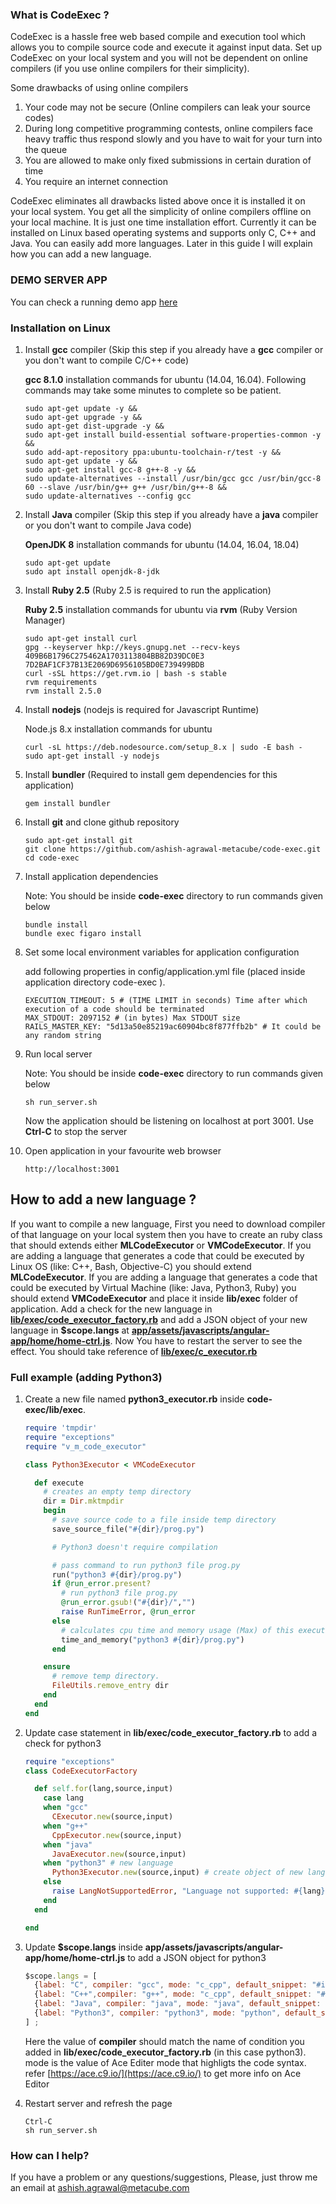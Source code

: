 ### What is CodeExec ?

CodeExec is a hassle free web based compile and execution tool which allows you to compile source code and execute it against input data. Set up CodeExec on your local system and you will not be dependent on online compilers (if you use online compilers for their simplicity).

Some drawbacks of using online compilers
1. Your code may not be secure (Online compilers can leak your source codes)
2. During long competitive programming contests, online compilers face heavy traffic thus respond slowly and you have to wait for your turn into the queue
3. You are allowed to make only fixed submissions in certain duration of time
4. You require an internet connection

CodeExec eliminates all drawbacks listed above once it is installed it on your local system. You get all the simplicity of online compilers offline on your local machine. It is just one time installation effort. Currently it can be installed on Linux based operating systems and supports only C, C++ and Java. You can easily add more languages. Later in this guide I will explain how you can add a new language.

### DEMO SERVER APP
  You can check a running demo app [here](http://149.129.129.87)

### Installation on Linux

1. Install **gcc** compiler (Skip this step if you already have a **gcc** compiler or you don't want to compile C/C++ code)

   **gcc 8.1.0** installation commands for ubuntu (14.04, 16.04). Following commands may take some minutes to complete so be patient.

    ```
    sudo apt-get update -y &&
    sudo apt-get upgrade -y &&
    sudo apt-get dist-upgrade -y &&
    sudo apt-get install build-essential software-properties-common -y &&
    sudo add-apt-repository ppa:ubuntu-toolchain-r/test -y &&
    sudo apt-get update -y &&
    sudo apt-get install gcc-8 g++-8 -y &&
    sudo update-alternatives --install /usr/bin/gcc gcc /usr/bin/gcc-8 60 --slave /usr/bin/g++ g++ /usr/bin/g++-8 &&
    sudo update-alternatives --config gcc
    ```
2. Install **Java** compiler (Skip this step if you already have a **java** compiler or you don't want to compile Java code)

   **OpenJDK 8** installation commands for ubuntu (14.04, 16.04, 18.04)

   ```
   sudo apt-get update
   sudo apt install openjdk-8-jdk
   ```
3. Install **Ruby 2.5** (Ruby 2.5 is required to run the application)

	**Ruby 2.5** installation commands for ubuntu via **rvm** (Ruby Version Manager)

	  ```
    sudo apt-get install curl
    gpg --keyserver hkp://keys.gnupg.net --recv-keys 409B6B1796C275462A1703113804BB82D39DC0E3 7D2BAF1CF37B13E2069D6956105BD0E739499BDB
    curl -sSL https://get.rvm.io | bash -s stable
    rvm requirements
    rvm install 2.5.0
    ```
 4. Install **nodejs** (nodejs is required for Javascript Runtime)

	  Node.js 8.x installation commands for ubuntu
    ```
    curl -sL https://deb.nodesource.com/setup_8.x | sudo -E bash -
    sudo apt-get install -y nodejs
    ```
 5. Install **bundler** (Required to install gem dependencies for this application)

   	```
   	gem install bundler
   	```
 6. Install **git** and clone github repository

    ```
    sudo apt-get install git
    git clone https://github.com/ashish-agrawal-metacube/code-exec.git
    cd code-exec
    ```
  7. Install application dependencies

     Note: You should be inside **code-exec** directory to run commands given below
     ```
     bundle install
     bundle exec figaro install
     ```
  8. Set some local environment variables for application configuration

      add following properties in config/application.yml file (placed inside application directory code-exec ).
      ```
      EXECUTION_TIMEOUT: 5 # (TIME LIMIT in seconds) Time after which execution of a code should be terminated
      MAX_STDOUT: 2097152 # (in bytes) Max STDOUT size
      RAILS_MASTER_KEY: "5d13a50e85219ac60904bc8f877ffb2b" # It could be any random string
      ```
  9. Run local server

      Note: You should be inside **code-exec** directory to run commands given below
      ```
      sh run_server.sh
      ```
     Now the application should be listening on localhost at port 3001. Use **Ctrl-C** to stop the server
  10. Open application in your favourite web browser

      ```
      http://localhost:3001
      ```

## How to add a new language ?

If you want to compile a new language, First you need to download compiler of that language on your local system then you have to create an ruby class that should extends either **MLCodeExecutor** or **VMCodeExecutor**. If you are adding a language that generates a code that could be executed by Linux OS (like: C++, Bash, Objective-C) you should extend **MLCodeExecutor**. If you are adding a language that generates a code that could be executed by Virtual Machine (like: Java, Python3, Ruby) you should extend **VMCodeExecutor** and place it inside **lib/exec** folder of application. Add a check for the new language in [**lib/exec/code_executor_factory.rb**](https://github.com/ashish-agrawal-metacube/code-exec/blob/master/lib/exec/code_executor_factory.rb) and add a JSON object of your new language in **$scope.langs** at [**app/assets/javascripts/angular-app/home/home-ctrl.js**](https://github.com/ashish-agrawal-metacube/code-exec/blob/master/app/assets/javascripts/angular-app/home/home-ctrl.js). Now You have to restart the server to see the effect. You should take reference of [**lib/exec/c_executor.rb**](https://github.com/ashish-agrawal-metacube/code-exec/blob/master/lib/exec/c_executor.rb)

 ### Full example (adding Python3)

  1. Create a new file named **python3_executor.rb** inside **code-exec/lib/exec**.
     ```ruby
     require 'tmpdir'
     require "exceptions"
     require "v_m_code_executor"

     class Python3Executor < VMCodeExecutor

       def execute
         # creates an empty temp directory
         dir = Dir.mktmpdir
         begin
           # save source code to a file inside temp directory
           save_source_file("#{dir}/prog.py")

           # Python3 doesn't require compilation

           # pass command to run python3 file prog.py
           run("python3 #{dir}/prog.py")
           if @run_error.present?
             # run python3 file prog.py
             @run_error.gsub!("#{dir}/","")
             raise RunTimeError, @run_error
           else
             # calculates cpu time and memory usage (Max) of this execution
             time_and_memory("python3 #{dir}/prog.py")
           end

         ensure
           # remove temp directory.
           FileUtils.remove_entry dir
         end
       end
     end
     ```

  2. Update case statement in **lib/exec/code_executor_factory.rb** to add a check for python3
      ```ruby
      require "exceptions"
      class CodeExecutorFactory

        def self.for(lang,source,input)
          case lang
          when "gcc"
            CExecutor.new(source,input)
          when "g++"
            CppExecutor.new(source,input)
          when "java"
            JavaExecutor.new(source,input)
          when "python3" # new language
            Python3Executor.new(source,input) # create object of new language
          else
            raise LangNotSupportedError, "Language not supported: #{lang}"
          end
        end

      end
      ```
  3. Update **$scope.langs** inside **app/assets/javascripts/angular-app/home/home-ctrl.js** to add a JSON object for python3
      ```javascript
      $scope.langs = [
        {label: "C", compiler: "gcc", mode: "c_cpp", default_snippet: "#include <stdio.h>\n\nint main(void) {\n\t// your code goes here\n\treturn 0;\n}\n"  },
        {label: "C++",compiler: "g++", mode: "c_cpp", default_snippet: "#include <iostream>\nusing namespace std;\n\nint main() {\n\t// your code goes here\n\treturn 0;\n}" },
        {label: "Java", compiler: "java", mode: "java", default_snippet: "/* package code_exec; // don't place package name! */\n\nimport java.util.*;\nimport java.lang.*;\nimport java.io.*;\n\n/* Name of the class has to be \"Main\" only if the class is public. */\nclass CodeExec\n{\n\tpublic static void main (String[] args) throws java.lang.Exception\n\t{\n\t\t// your code goes here\n\t}\n}" },
        {label: "Python3", compiler: "python3", mode: "python", default_snippet: "# your code goes here" } // new language
      ] ;
      ```
       Here the value of **compiler** should match the name of condition you added in **lib/exec/code_executor_factory.rb** (in this case python3). mode is the value of Ace Editer mode that highligts the code syntax. refer [https://ace.c9.io/](https://ace.c9.io/) to get more info on Ace Editor
  4. Restart server and refresh the page
      ```
      Ctrl-C
      sh run_server.sh
      ```

### How can I help?
If you have a problem or any questions/suggestions, Please, just throw me an email at <ashish.agrawal@metacube.com>
